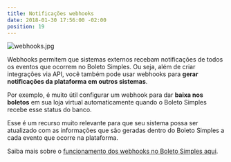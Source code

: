 ```yaml
---
title: Notificações webhooks
date: 2018-01-30 17:56:00 -02:00
position: 19
---
```


![webhooks.jpg](/uploads/webhooks.jpg)

Webhooks permitem que sistemas externos recebam notificações de todos os eventos que ocorrem no Boleto Simples.
Ou seja, além de criar integrações via API, você também pode usar webhooks para **gerar notificações da plataforma em outros sistemas**.

Por exemplo, é muito útil configurar um webhook para dar **baixa nos boletos** em sua loja virtual automaticamente quando o Boleto Simples recebe esse status do banco.

Esse é um recurso muito relevante para que seu sistema possa ser atualizado com as informações que são geradas dentro do Boleto Simples a cada evento que ocorre na plataforma.

Saiba mais sobre o [funcionamento dos webhooks no Boleto Simples aqui](https://api.boletosimples.com.br/webhooks/).